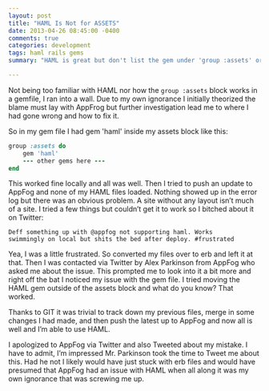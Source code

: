 ```yaml
---
layout: post
title: "HAML Is Not for ASSETS"
date: 2013-04-26 08:45:00 -0400
comments: true
categories: development
tags: haml rails gems
summary: "HAML is great but don't list the gem under 'group :assets' or she no worky so well."

---
```

Not being too familiar with HAML nor how the ```group :assets``` block works in a gemfile, I ran into a wall. Due to my own ignorance I initially theorized the blame must lay with AppFrog but further investigation lead me to where I had gone wrong and how to fix it.<!-- more -->

So in my gem file I had gem 'haml' inside my assets block like this:

``` ruby
group :assets do
    gem 'haml'
    --- other gems here ---
end
```

This worked fine locally and all was well. Then I tried to push an update to AppFog and none of my HAML files loaded. Nothing showed up in the error log but there was an obvious problem. A site without any layout isn’t much of a site. I tried a few things but couldn’t get it to work so I bitched about it on Twitter:

``` plain
Deff something up with @appfog not supporting haml. Works 
swimmingly on local but shits the bed after deploy. #frustrated
```

Yea, I was a little frustrated. So converted my files over to erb and left it at that. Then I was contacted via Twitter by Alex Parkinson from AppFog who asked me about the issue. This prompted me to look into it a bit more and right off the bat I noticed my issue with the gem file. I tried moving the HAML gem outside of the assets block and what do you know? That worked.

Thanks to GIT it was trivial to track down my previous files, merge in some changes I had made, and then push the latest up to AppFog and now all is well and I’m able to use HAML.

I apologized to AppFog via Twitter and also Tweeted about my mistake. I have to admit, I’m impressed Mr. Parkinson took the time to Tweet me about this. Had he not I likely would have just stuck with erb files and would have presumed that AppFog had an issue with HAML when all along it was my own ignorance that was screwing me up.